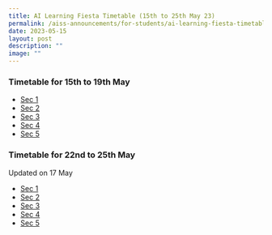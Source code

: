 ```yaml
---
title: AI Learning Fiesta Timetable (15th to 25th May 23)
permalink: /aiss-announcements/for-students/ai-learning-fiesta-timetable/
date: 2023-05-15
layout: post
description: ""
image: ""
---
```

<h3><strong>Timetable for 15th to 19th May</strong></h3>

* [Sec 1](/files/Timetable/AI%20Learning%20Fiesta/2023/sec%201%20-%20class%20special%20timetable_wk9.pdf)
* [Sec 2](/files/Timetable/AI%20Learning%20Fiesta/2023/sec%202%20-%20class%20special%20timetable_wk9.pdf)
* [Sec 3](/files/Timetable/AI%20Learning%20Fiesta/2023/sec%203%20-%20class%20special%20timetable_wk9.pdf)
* [Sec 4](/files/Timetable/AI%20Learning%20Fiesta/2023/sec%204%20-%20class%20special%20timetable_wk9.pdf)
* [Sec 5](/files/Timetable/AI%20Learning%20Fiesta/2023/sec%205%20-%20class%20special%20timetable_wk9.pdf)

<h3><strong>Timetable for 22nd to 25th May</strong></h3>Updated on 17 May

* [Sec 1](/files/Timetable/AI%20Learning%20Fiesta/2023/sec%201%20-%20class%20special%20timetable_wk10-new.pdf)
* [Sec 2](/files/Timetable/AI%20Learning%20Fiesta/2023/sec%202%20-%20class%20special%20timetable_wk10-new.pdf)
* [Sec 3](/files/Timetable/AI%20Learning%20Fiesta/2023/sec%203%20-%20class%20special%20timetable_wk10-new.pdf)
* [Sec 4](/files/Timetable/AI%20Learning%20Fiesta/2023/sec%204%20-%20class%20special%20timetable_wk10-new.pdf)
* [Sec 5](/files/Timetable/AI%20Learning%20Fiesta/2023/sec%205%20-%20class%20special%20timetable_wk10-new.pdf)